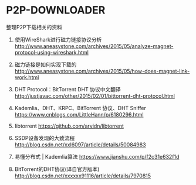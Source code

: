 # P2P-DOWNLOADER
整理P2P下载相关的资料
1. 使用WireShark进行磁力链接协议分析
http://www.aneasystone.com/archives/2015/05/analyze-magnet-protocol-using-wireshark.html

2. 磁力链接是如何实现下载的
http://www.aneasystone.com/archives/2015/05/how-does-magnet-link-work.html

3. DHT Protocol：BitTorrent DHT 协议中文翻译
http://justjavac.com/other/2015/02/01/bittorrent-dht-protocol.html

4. Kademlia、DHT、KRPC、BitTorrent 协议、DHT Sniffer
https://www.cnblogs.com/LittleHann/p/6180296.html

5. libtorrent
https://github.com/arvidn/libtorrent

6. SSDP设备发现的大致流程
http://blog.csdn.net/xxl6097/article/details/50084983

7. 易懂分布式 | Kademlia算法
https://www.jianshu.com/p/f2c31e632f1d

8. BitTorrent的DHT协议(译自官方版本)
http://blog.csdn.net/xxxxxx91116/article/details/7970815
